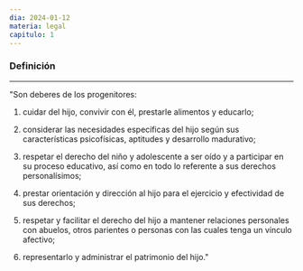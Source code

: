```yaml
---
dia: 2024-01-12
materia: legal
capitulo: 1
---
```

### Definición
---
"Son deberes de los progenitores:  
  
1. cuidar del hijo, convivir con él, prestarle alimentos y educarlo;  
  
2. considerar las necesidades específicas del hijo según sus características psicofísicas, aptitudes y desarrollo madurativo;  
  
3. respetar el derecho del niño y adolescente a ser oído y a participar en su proceso educativo, así como en todo lo referente a sus derechos personalísimos;  
  
4. prestar orientación y dirección al hijo para el ejercicio y efectividad de sus derechos;  
  
5. respetar y facilitar el derecho del hijo a mantener relaciones personales con abuelos, otros parientes o personas con las cuales tenga un vínculo afectivo;  
  
6. representarlo y administrar el patrimonio del hijo."